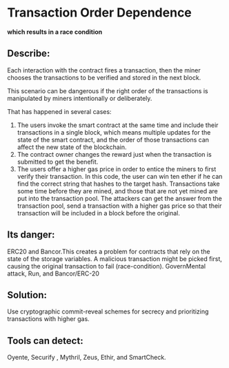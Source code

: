 # Transaction Order Dependence
**which results in a race condition**

## Describe:
 Each interaction with the contract fires a transaction, then the miner chooses the transactions to be verified and stored
 in the next block. 
 
 This scenario can be dangerous if the right order of the transactions is manipulated by miners 
 intentionally or deliberately.
  
 That has happened in several cases:
  1) The users invoke the smart contract at the same time 
 and include their transactions in a single block,
  which means multiple updates for the state of the smart contract, and the 
 order of those transactions can affect the new state of the blockchain.
  2) The contract owner changes the reward just when 
 the transaction is submitted to get the benefit. 
 3) The users offer a higher gas price in order to entice the miners to 
 first verify their transaction.
  In this code, the user can win ten ether if he can find the correct string that hashes to the target hash. 
 Transactions take some time before they are mined, and those that are not yet mined are put into the transaction pool.
  The attackers can get the answer from the transaction pool, send a transaction with a higher gas price 
 so that their transaction will be included in a block before the original.

## Its danger:
 ERC20 and Bancor.This creates a problem for contracts that rely on the state of the storage variables. 
 A malicious transaction might be picked first, causing the original transaction to fail (race-condition). 
 GovernMental attack, Run, and Bancor/ERC-20

## Solution:
 Use cryptographic commit-reveal schemes for secrecy and prioritizing transactions with higher gas. 

## Tools can detect:
 Oyente, Securify , Mythril, Zeus, Ethir, and SmartCheck.